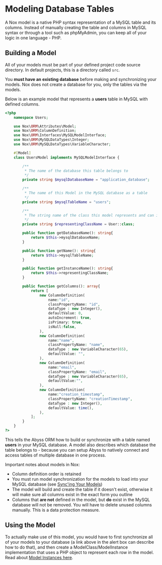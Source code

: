 # Modeling Database Tables
A Nox model is a native PHP syntax representation of a MySQL table and its columns. Instead of manually creating the table and columns in MySQL syntax or through a tool such as phpMyAdmin, you can keep all of your logic in one language - PHP.

## Building a Model
All of your models must be part of your defined project code source directory. In default projects, this is a directory called `src`.

You **must have an existing database** before making and synchronizing your models. Nox does not create a database for you, only the tables via the models.

Below is an example model that represents a **users** table in MySQL with defined columns.

```php
<?php
    namespace Users;

    use Nox\ORM\Attributes\Model;
    use Nox\ORM\ColumnDefinition;
    use Nox\ORM\Interfaces\MySQLModelInterface;
    use Nox\ORM\MySQLDataTypes\Integer;
    use Nox\ORM\MySQLDataTypes\VariableCharacter;

    #[Model]
    class UsersModel implements MySQLModelInterface {

        /**
         * The name of the database this table belongs to
         */
        private string $mysqlDatabaseName = "application_database";

        /**
         * The name of this Model in the MySQL database as a table
         */
        private string $mysqlTableName = "users";

        /**
         * The string name of the class this model represents and can instantiate
         */
        private string $representingClassName = User::class;

        public function getDatabaseName(): string{
            return $this->mysqlDatabaseName;
        }

        public function getName(): string{
            return $this->mysqlTableName;
        }

        public function getInstanceName(): string{
            return $this->representingClassName;
        }

        public function getColumns(): array{
            return [
                new ColumnDefinition(
                    name:"id",
                    classPropertyName: "id",
                    dataType : new Integer(),
                    defaultValue: 0,
                    autoIncrement: true,
                    isPrimary: true,
                    isNull:false,
                ),
                new ColumnDefinition(
                    name:"name",
                    classPropertyName: "name",
                    dataType : new VariableCharacter(65),
                    defaultValue: "",
                ),
                new ColumnDefinition(
                    name:"email",
                    classPropertyName: "email",
                    dataType : new VariableCharacter(65),
                    defaultValue:"",
                ),
                new ColumnDefinition(
                    name:"creation_timestamp",
                    classPropertyName: "creationTimestamp",
                    dataType : new Integer(),
                    defaultValue: time(),
                ),
            ];
        }
    }
?>
```

This tells the Abyss ORM how to build or synchronize with a table named **users** in your MySQL database. A model also describes which database the table belongs to - because you can setup Abyss to natively connect and access tables of multiple database in one process.

Important notes about models in Nox:

<div class="alert alert-primary">
	<ul class="m-0">
		<li>Column definition order is retained</li>
		<li>You must run model synchronization for the models to load into your MySQL database (see <a href="/docs/2/how-to/syncing-models">Sync'ing Your Models</a>)</li>
		<li>The model will build and create the table if it doesn't exist, otherwise it will make sure all columns exist in the exact form you outline</li>
		<li>Columns that <strong>are not</strong> defined in the model, but <strong>do</strong> exist in the MySQL database will not be removed. You will have to delete unused columns manually. This is a data protection measure.</li>
	</ul>
</div>

## Using the Model
To actually make use of this model, you would have to first synchronize all of your models to your database (a link above in the alert box can describe how to do that), and then create a ModelClass/ModelInstance implementation that uses a PHP object to represent each row in the model. Read about [Model Instances here](/docs/2.0/orm/model-class-instances).